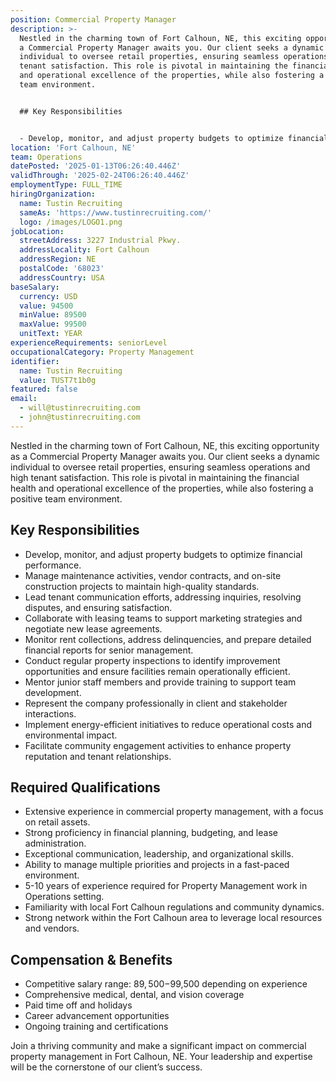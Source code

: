 ```yaml
---
position: Commercial Property Manager
description: >-
  Nestled in the charming town of Fort Calhoun, NE, this exciting opportunity as
  a Commercial Property Manager awaits you. Our client seeks a dynamic
  individual to oversee retail properties, ensuring seamless operations and high
  tenant satisfaction. This role is pivotal in maintaining the financial health
  and operational excellence of the properties, while also fostering a positive
  team environment.


  ## Key Responsibilities


  - Develop, monitor, and adjust property budgets to optimize financial per...
location: 'Fort Calhoun, NE'
team: Operations
datePosted: '2025-01-13T06:26:40.446Z'
validThrough: '2025-02-24T06:26:40.446Z'
employmentType: FULL_TIME
hiringOrganization:
  name: Tustin Recruiting
  sameAs: 'https://www.tustinrecruiting.com/'
  logo: /images/LOGO1.png
jobLocation:
  streetAddress: 3227 Industrial Pkwy.
  addressLocality: Fort Calhoun
  addressRegion: NE
  postalCode: '68023'
  addressCountry: USA
baseSalary:
  currency: USD
  value: 94500
  minValue: 89500
  maxValue: 99500
  unitText: YEAR
experienceRequirements: seniorLevel
occupationalCategory: Property Management
identifier:
  name: Tustin Recruiting
  value: TUST7t1b0g
featured: false
email:
  - will@tustinrecruiting.com
  - john@tustinrecruiting.com
---
```




Nestled in the charming town of Fort Calhoun, NE, this exciting opportunity as a Commercial Property Manager awaits you. Our client seeks a dynamic individual to oversee retail properties, ensuring seamless operations and high tenant satisfaction. This role is pivotal in maintaining the financial health and operational excellence of the properties, while also fostering a positive team environment.

## Key Responsibilities

- Develop, monitor, and adjust property budgets to optimize financial performance.
- Manage maintenance activities, vendor contracts, and on-site construction projects to maintain high-quality standards.
- Lead tenant communication efforts, addressing inquiries, resolving disputes, and ensuring satisfaction.
- Collaborate with leasing teams to support marketing strategies and negotiate new lease agreements.
- Monitor rent collections, address delinquencies, and prepare detailed financial reports for senior management.
- Conduct regular property inspections to identify improvement opportunities and ensure facilities remain operationally efficient.
- Mentor junior staff members and provide training to support team development.
- Represent the company professionally in client and stakeholder interactions.
- Implement energy-efficient initiatives to reduce operational costs and environmental impact.
- Facilitate community engagement activities to enhance property reputation and tenant relationships.

## Required Qualifications

- Extensive experience in commercial property management, with a focus on retail assets.
- Strong proficiency in financial planning, budgeting, and lease administration.
- Exceptional communication, leadership, and organizational skills.
- Ability to manage multiple priorities and projects in a fast-paced environment.
- 5-10 years of experience required for Property Management work in Operations setting.
- Familiarity with local Fort Calhoun regulations and community dynamics.
- Strong network within the Fort Calhoun area to leverage local resources and vendors.

## Compensation & Benefits

- Competitive salary range: $89,500-$99,500 depending on experience
- Comprehensive medical, dental, and vision coverage
- Paid time off and holidays
- Career advancement opportunities
- Ongoing training and certifications

Join a thriving community and make a significant impact on commercial property management in Fort Calhoun, NE. Your leadership and expertise will be the cornerstone of our client’s success.